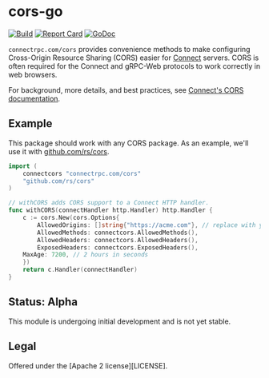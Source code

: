cors-go
=======

[![Build](https://github.com/connectrpc.com/cors-go/actions/workflows/ci.yaml/badge.svg?branch=main)](https://github.com/connectrpc.com/cors-go/actions/workflows/ci.yaml)
[![Report Card](https://goreportcard.com/badge/connectrpc.com/cors)](https://goreportcard.com/report/connectrpc.com/cors)
[![GoDoc](https://pkg.go.dev/badge/connectrpc.com/cors.svg)](https://pkg.go.dev/connectrpc.com/cors)

`connectrpc.com/cors` provides convenience methods to make configuring
Cross-Origin Resource Sharing (CORS) easier for
[Connect](https://github.com/connectrpc/connect-go) servers. CORS is often
required for the Connect and gRPC-Web protocols to work correctly in web
browsers.

For background, more details, and best practices, see [Connect's CORS
documentation](https://connectrpc.com/docs/cors).

## Example

This package should work with any CORS package. As an example, we'll use it
with [github.com/rs/cors](https://github.com/rs/cors).

```go
import (
	connectcors "connectrpc.com/cors"
	"github.com/rs/cors"
)

// withCORS adds CORS support to a Connect HTTP handler.
func withCORS(connectHandler http.Handler) http.Handler {
	c := cors.New(cors.Options{
		AllowedOrigins: []string{"https://acme.com"}, // replace with your domain
		AllowedMethods: connectcors.AllowedMethods(),
		AllowedHeaders: connectcors.AllowedHeaders(),
		ExposedHeaders: connectcors.ExposedHeaders(),
    MaxAge: 7200, // 2 hours in seconds
	})
	return c.Handler(connectHandler)
}
```

## Status: Alpha

This module is undergoing initial development and is not yet stable.

## Legal

Offered under the [Apache 2 license][LICENSE].
